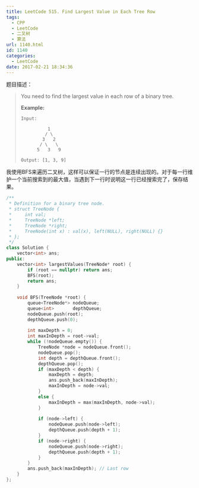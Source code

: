 ```yaml
---
title: LeetCode 515. Find Largest Value in Each Tree Row
tags:
  - CPP
  - LeetCode
  - 二叉树
  - 算法
url: 1140.html
id: 1140
categories:
  - LeetCode
date: 2017-02-21 18:34:36
---
```

题目描述：

> You need to find the largest value in each row of a binary tree.
>
> **Example:**
>
> ```
> Input: 
>
>           1
>          / \
>         3   2
>        / \   \  
>       5   3   9 
>
> Output: [1, 3, 9]
> ```

我使用BFS来遍历二叉树，这样可以保证一行的节点是连续出现的。对于每一行维护一个当前搜索到的最大值，当遇到下一行时说明这一行已经搜索完了，保存结果。

```cpp
/**
 * Definition for a binary tree node.
 * struct TreeNode {
 *     int val;
 *     TreeNode *left;
 *     TreeNode *right;
 *     TreeNode(int x) : val(x), left(NULL), right(NULL) {}
 * };
 */
class Solution {
    vector<int> ans;
public:
    vector<int> largestValues(TreeNode* root) {
        if (root == nullptr) return ans;
        BFS(root);
        return ans;
    }
    
    void BFS(TreeNode *root) {
        queue<TreeNode*> nodeQueue;
        queue<int>       depthQueue;
        nodeQueue.push(root);
        depthQueue.push(0);
        
        int maxDepth = 0;
        int maxInDepth = root->val;
        while (!nodeQueue.empty()) {
            TreeNode *node = nodeQueue.front();
            nodeQueue.pop();
            int depth = depthQueue.front();
            depthQueue.pop();
            if (maxDepth < depth) {
                maxDepth = depth;
                ans.push_back(maxInDepth);
                maxInDepth = node->val;
            }
            else {
                maxInDepth = max(maxInDepth, node->val);
            }
            
            if (node->left) {
                nodeQueue.push(node->left);
                depthQueue.push(depth + 1);
            }
            if (node->right) {
                nodeQueue.push(node->right);
                depthQueue.push(depth + 1);
            }
        }
        ans.push_back(maxInDepth); // Last row
    }
};
```

